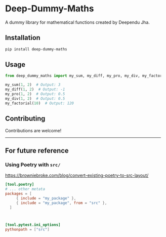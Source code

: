 # Deep-Dummy-Maths

A dummy library for mathematical functions created by Deependu Jha.

## Installation

```bash
pip install deep-dummy-maths
```

## Usage

```python
from deep_dummy_maths import my_sum, my_diff, my_pro, my_div, my_factorial

my_sum(1, 2)  # Output: 3
my_diff(1, 2)  # Output: -1
my_pro(1, 2)  # Output: 0.5
my_div(1, 2)  # Output: 0.5
my_factorial(10)  # Output: 120
```

## Contributing

Contributions are welcome!

---

## For future reference

### Using **Poetry** with `src/`

https://browniebroke.com/blog/convert-existing-poetry-to-src-layout/

```toml
[tool.poetry]
# ... other metata
packages = [
     { include = "my_package" },
     { include = "my_package", from = "src" },
  ]



[tool.pytest.ini_options]
pythonpath = ["src"]
```
